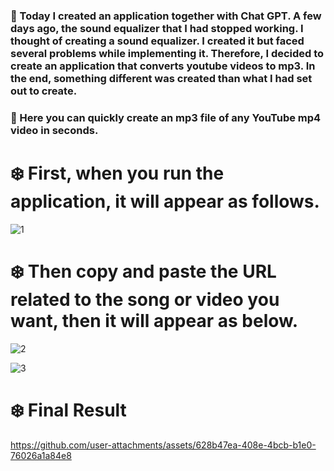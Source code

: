 ### 🚀 Today I created an application together with Chat GPT. A few days ago, the sound equalizer that I had stopped working. I thought of creating a sound equalizer. I created it but faced several problems while implementing it. Therefore, I decided to create an application that converts youtube videos to mp3. In the end, something different was created than what I had set out to create.

### 🚀 Here you can quickly create an mp3 file of any YouTube mp4 video in seconds.

# ❄️ First, when you run the application, it will appear as follows.
![1](https://github.com/user-attachments/assets/04bfea65-9163-41b4-a566-61b43d89dabf)

# ❄️ Then copy and paste the URL related to the song or video you want, then it will appear as below.
![2](https://github.com/user-attachments/assets/b0f4faae-6b2d-4fdf-b4bd-e1e2a10e4b05)

![3](https://github.com/user-attachments/assets/da24ee14-dc1b-4526-bf4c-da6dc82030dc)

# ❄️ Final Result

https://github.com/user-attachments/assets/628b47ea-408e-4bcb-b1e0-76026a1a84e8

